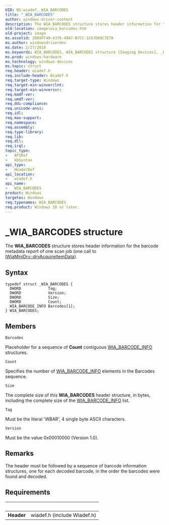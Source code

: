 ```yaml
---
UID: NS:wiadef._WIA_BARCODES
title: "_WIA_BARCODES"
author: windows-driver-content
description: The WIA_BARCODES structure stores header information for the barcode metadata report of one scan job (one call to IWiaMiniDrv::drvAcquireItemData).
old-location: image\wia_barcodes.htm
old-project: image
ms.assetid: 2B89FF49-4376-49A7-B7CC-1C67D89C7E7A
ms.author: windowsdriverdev
ms.date: 2/27/2018
ms.keywords: WIA_BARCODES, WIA_BARCODES structure [Imaging Devices], _WIA_BARCODES, image.wia_barcodes, wiadef/WIA_BARCODES
ms.prod: windows-hardware
ms.technology: windows-devices
ms.topic: struct
req.header: wiadef.h
req.include-header: Wiadef.h
req.target-type: Windows
req.target-min-winverclnt: 
req.target-min-winversvr: 
req.kmdf-ver: 
req.umdf-ver: 
req.ddi-compliance: 
req.unicode-ansi: 
req.idl: 
req.max-support: 
req.namespace: 
req.assembly: 
req.type-library: 
req.lib: 
req.dll: 
req.irql: 
topic_type:
-	APIRef
-	kbSyntax
api_type:
-	HeaderDef
api_location:
-	wiadef.h
api_name:
-	WIA_BARCODES
product: Windows
targetos: Windows
req.typenames: WIA_BARCODES
req.product: Windows 10 or later.
---
```


# _WIA_BARCODES structure
The <b>WIA_BARCODES</b> structure stores header information for the barcode metadata report of one scan job (one call to <a href="https://msdn.microsoft.com/library/windows/hardware/ff543956">IWiaMiniDrv::drvAcquireItemData</a>).

## Syntax
````
typedef struct _WIA_BARCODES {
  DWORD            Tag;
  DWORD            Version;
  DWORD            Size;
  DWORD            Count;
  WIA_BARCODE_INFO Barcodes[1];
} WIA_BARCODES;
````

## Members


`Barcodes`

Placeholder for  a sequence of <b>Count</b> contiguous <a href="..\wiadef\ns-wiadef-_wia_barcode_info.md">WIA_BARCODE_INFO</a> structures.

`Count`

Specifies the number of <a href="..\wiadef\ns-wiadef-_wia_barcode_info.md">WIA_BARCODE_INFO</a> elements in the Barcodes sequence.

`Size`

The complete size of this <b>WIA_BARCODES</b> header structure, in bytes, including the complete size of the <a href="..\wiadef\ns-wiadef-_wia_barcode_info.md">WIA_BARCODE_INFO</a> list.

`Tag`

Must be the literal 'WBAR', 4 single byte ASCII characters.

`Version`

Must be the value 0x00010000 (Version 1.0).

## Remarks
The header must be followed by a sequence of barcode information structures, one for each decoded barcode, in the order the barcodes were found and decoded.

## Requirements
| &nbsp; | &nbsp; |
| ---- |:---- |
| **Header** | wiadef.h (include Wiadef.h) |